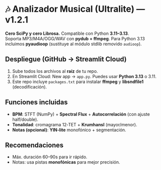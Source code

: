 # 🎶 Analizador Musical (Ultralite) — v1.2.1
**Cero SciPy y cero Librosa.** Compatible con Python **3.11–3.13**.  
Soporta MP3/M4A/OGG/WAV con **pydub + ffmpeg**. Para Python 3.13 incluimos **pyaudioop** (sustituye al módulo stdlib removido `audioop`).

## Despliegue (GitHub → Streamlit Cloud)
1. Sube todos los archivos al **raíz** de tu repo.
2. En Streamlit Cloud: New app → `app.py`. Puedes usar **Python 3.13** o 3.11.
3. Este repo incluye `packages.txt` para instalar **ffmpeg** y **libsndfile1** (decodificación).

## Funciones incluidas
- **BPM**: STFT (NumPy) + **Spectral Flux** + **Autocorrelación** (con ajuste half/double).
- **Tonalidad**: cromagrama 12‑TET + **Krumhansl** (mayor/menor).
- **Notas (opcional)**: **YIN‑lite** monofónico + segmentación.

## Recomendaciones
- Máx. duración 60–90s para ir rápido.
- Notas: usa pistas **monofónicas** para mejor precisión.
